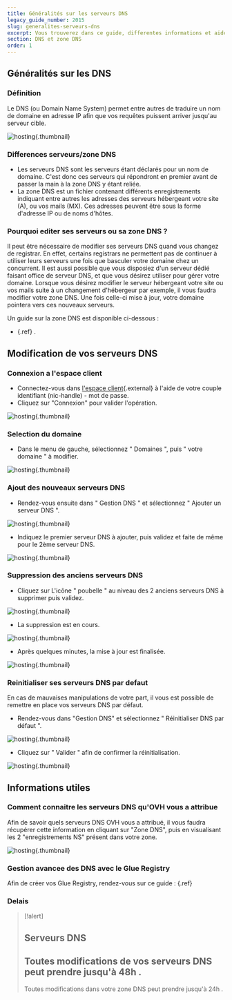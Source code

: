 ```yaml
---
title: Généralités sur les serveurs DNS
legacy_guide_number: 2015
slug: generalites-serveurs-dns
excerpt: Vous trouverez dans ce guide, differentes informations et aides concernant l’utilisation de vos serveurs DNS.
section: DNS et zone DNS
order: 1
---
```



## Généralités sur les DNS

### Définition
Le DNS (ou Domain Name System) permet entre autres de traduire un nom de domaine en adresse IP afin que vos requêtes puissent arriver jusqu'au serveur cible.


![hosting](images/3413.png){.thumbnail}


### Differences serveurs/zone DNS
- Les serveurs DNS sont les serveurs étant déclarés pour un nom de domaine. C'est donc ces serveurs qui répondront en premier avant de passer la main à la zone DNS y étant reliée.
- La zone DNS est un fichier contenant différents enregistrements indiquant entre autres les adresses des serveurs hébergeant votre site (A), ou vos mails (MX). Ces adresses peuvent être sous la forme d'adresse IP ou de noms d'hôtes.


### Pourquoi editer ses serveurs ou sa zone DNS ?
Il peut être nécessaire de modifier ses serveurs DNS quand vous changez de registrar. En effet, certains registrars ne permettent pas de continuer à utiliser leurs serveurs une fois que basculer votre domaine chez un concurrent. Il est aussi possible que vous disposiez d'un serveur dédié faisant office de serveur DNS, et que vous désirez utiliser pour gérer votre domaine. Lorsque vous désirez modifier le serveur hébergeant votre site ou vos mails suite à un changement d'hébergeur par exemple, il vous faudra modifier votre zone DNS. Une fois celle-ci mise à jour, votre domaine pointera vers ces nouveaux serveurs.

Un guide sur la zone DNS est disponible ci-dessous :

- []({legacy}1604){.ref} .


## Modification de vos serveurs DNS

### Connexion a l'espace client
- Connectez-vous dans [l'espace
client](https://www.ovh.com/manager/web){.external} à l'aide de votre couple identifiant (nic-handle) - mot de passe.
- Cliquez sur "Connexion" pour valider l'opération.


![hosting](images/3411.png){.thumbnail}


### Selection du domaine
- Dans le menu de gauche, sélectionnez " Domaines ", puis " votre domaine " à modifier.


![hosting](images/3405.png){.thumbnail}


### Ajout des nouveaux serveurs DNS
- Rendez-vous ensuite dans " Gestion DNS " et sélectionnez " Ajouter un serveur DNS ".


![hosting](images/3406.png){.thumbnail}

- Indiquez le premier serveur DNS à ajouter, puis validez et faite de même pour le 2ème serveur DNS.


![hosting](images/3407.png){.thumbnail}


### Suppression des anciens serveurs DNS
- Cliquez sur L'icône " poubelle " au niveau des 2 anciens serveurs DNS à supprimer puis validez.


![hosting](images/3408.png){.thumbnail}

- La suppression est en cours.


![hosting](images/3409.png){.thumbnail}

- Après quelques minutes, la mise à jour est finalisée.


![hosting](images/3410.png){.thumbnail}


### Reinitialiser ses serveurs DNS par defaut
En cas de mauvaises manipulations de votre part, il vous est possible de remettre en place vos serveurs DNS par défaut.

- Rendez-vous dans "Gestion DNS" et sélectionnez " Réinitialiser DNS par défaut ".


![hosting](images/3416.png){.thumbnail}

- Cliquez sur " Valider " afin de confirmer la réinitialisation.


![hosting](images/3417.png){.thumbnail}


## Informations utiles

### Comment connaitre les serveurs DNS qu'OVH vous a attribue
Afin de savoir quels serveurs DNS OVH vous a attribué, il vous faudra récupérer cette information en cliquant sur "Zone DNS", puis en visualisant les 2 "enregistrements NS" présent dans votre zone.


![hosting](images/3418.png){.thumbnail}


### Gestion avancee des DNS avec le Glue Registry
Afin de créer vos Glue Registry, rendez-vous sur ce guide : []({legacy}1568){.ref}


### Delais


> [!alert]
>
> Serveurs DNS
> - 
> Toutes modifications de vos serveurs DNS peut prendre jusqu'à 48h .
> - 
> Toutes modifications dans votre zone DNS peut prendre jusqu'à 24h .
> 
> 